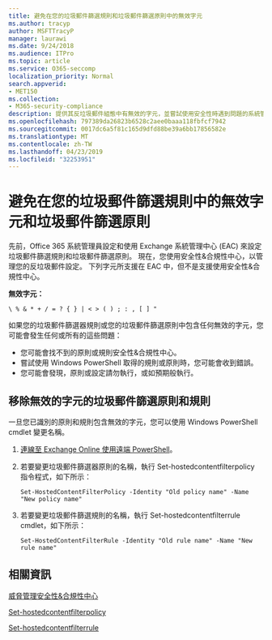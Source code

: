 ```yaml
---
title: 避免在您的垃圾郵件篩選規則和垃圾郵件篩選原則中的無效字元
ms.author: tracyp
author: MSFTTracyP
manager: laurawi
ms.date: 9/24/2018
ms.audience: ITPro
ms.topic: article
ms.service: O365-seccomp
localization_priority: Normal
search.appverid:
- MET150
ms.collection:
- M365-security-compliance
description: 提供其反垃圾郵件組態中有無效的字元，並嘗試使用安全性時遇到問題的系統管理員的說明&amp;合規性中心。
ms.openlocfilehash: 797389da26823b6528c2aee0baaa118fbfcf7942
ms.sourcegitcommit: 0017dc6a5f81c165d9dfd88be39a6bb17856582e
ms.translationtype: MT
ms.contentlocale: zh-TW
ms.lasthandoff: 04/23/2019
ms.locfileid: "32253951"
---
```

# <a name="avoid-invalid-characters-in-your-spam-filter-rules-and-spam-filter-policy"></a>避免在您的垃圾郵件篩選規則中的無效字元和垃圾郵件篩選原則 

先前，Office 365 系統管理員設定和使用 Exchange 系統管理中心 (EAC) 來設定垃圾郵件篩選規則和垃圾郵件篩選原則。 現在，您使用安全性&amp;合規性中心，以管理您的反垃圾郵件設定。 下列字元所支援在 EAC 中，但不是支援使用安全性&amp;合規性中心。  

**無效字元：**
  
```\ % & * + / = ? { } | < > ( ) ; : , [ ] "```

如果您的垃圾郵件篩選器規則或您的垃圾郵件篩選原則中包含任何無效的字元，您可能會發生任何或所有的這些問題：
- 您可能會找不到的原則或規則安全性&amp;合規性中心。
- 嘗試使用 Windows PowerShell 取得的規則或原則時，您可能會收到錯誤。
- 您可能會發現，原則或設定請勿執行，或如預期般執行。

## <a name="remove-the-invalid-characters-from-the-spam-filter-policy-and-rules"></a>移除無效的字元的垃圾郵件篩選原則和規則

一旦您已識別的原則和規則包含無效的字元，您可以使用 Windows PowerShell cmdlet 變更名稱。 

1. [連線至 Exchange Online 使用遠端 PowerShell](https://docs.microsoft.com/powershell/exchange/exchange-online/connect-to-exchange-online-powershell/connect-to-exchange-online-powershell?view=exchange-ps)。
    
2. 若要變更垃圾郵件篩選器原則的名稱，執行 Set-hostedcontentfilterpolicy 指令程式，如下所示：
    
    ```
    Set-HostedContentFilterPolicy -Identity "Old policy name" -Name "New policy name"
    ```  

3. 若要變更垃圾郵件篩選規則的名稱，執行 Set-hostedcontentfilterrule cmdlet，如下所示：
    
    ```
    Set-HostedContentFilterRule -Identity "Old rule name" -Name "New rule name"
    ```  

  
 ## <a name="for-more-information"></a>相關資訊

[威脅管理安全性&amp;合規性中心](threat-management.md)
  
[Set-hostedcontentfilterpolicy](https://docs.microsoft.com/powershell/module/exchange/antispam-antimalware/set-hostedcontentfilterpolicy?view=exchange-ps)

[Set-hostedcontentfilterrule](https://docs.microsoft.com/powershell/module/exchange/antispam-antimalware/set-hostedcontentfilterrule?view=exchange-ps)
